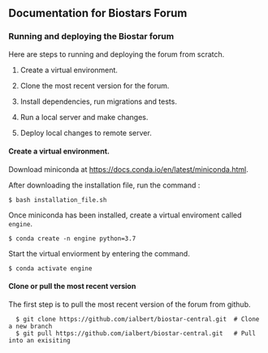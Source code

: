 ## Documentation for Biostars Forum 


### Running and deploying the Biostar forum

Here are steps to running and deploying the forum from scratch.

1. Create a virtual environment.  

2. Clone the most recent version for the forum.

3. Install dependencies, run migrations and tests. 

4. Run a local server and make changes.

5. Deploy local changes to remote server.


#### Create a virtual environment. 

Download miniconda at https://docs.conda.io/en/latest/miniconda.html. 

After downloading the installation file, run the command : 

    $ bash installation_file.sh      

Once miniconda has been installed, create a virtual enviroment called `engine`.

    $ conda create -n engine python=3.7
    
Start the virtual enviorment by entering the command.

    $ conda activate engine
    

#### Clone or pull the most recent version

The first step is to pull the most recent version of the forum from github.
 
      $ git clone https://github.com/ialbert/biostar-central.git  # Clone a new branch
      $ git pull https://github.com/ialbert/biostar-central.git   # Pull into an exisiting 

